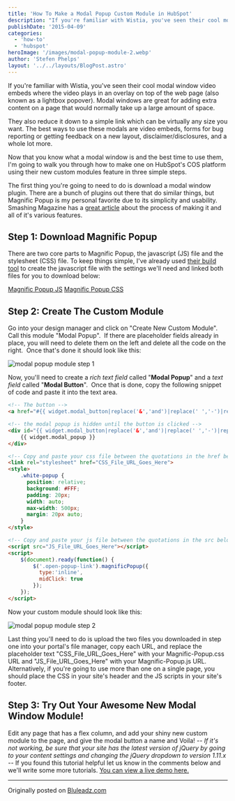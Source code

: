 ```yaml
---
title: 'How To Make a Modal Popup Custom Module in HubSpot'
description: "If you're familiar with Wistia, you've seen their cool modal window video embeds where the video plays in an overlay on top of the web page (also known as a lightbox popover). Modal windows are great for adding extra content on a page that would normally take up a large amount of space."
publishDate: '2015-04-09'
categories:
  - 'how-to'
  - 'hubspot'
heroImage: '/images/modal-popup-module-2.webp'
author: 'Stefen Phelps'
layout: '../../layouts/BlogPost.astro'
---
```


If you're familiar with Wistia, you've seen their cool modal window video embeds where the video plays in an overlay on top of the web page (also known as a lightbox popover). Modal windows are great for adding extra content on a page that would normally take up a large amount of space.

They also reduce it down to a simple link which can be virtually any size you want. The best ways to use these modals are video embeds, forms for bug reporting or getting feedback on a new layout, disclaimer/disclosures, and a whole lot more.

Now that you know what a modal window is and the best time to use them, I'm going to walk you through how to make one on HubSpot's COS platform using their new custom modules feature in three simple steps.

The first thing you're going to need to do is download a modal window plugin. There are a bunch of plugins out there that do similar things, but Magnific Popup is my personal favorite due to its simplicity and usability. Smashing Magazine has a [great article](http://www.smashingmagazine.com/2013/05/02/truly-responsive-lightbox/) about the process of making it and all of it's various features.

## Step 1: Download Magnific Popup

There are two core parts to Magnific Popup, the javascript (JS) file and the stylesheet (CSS) file. To keep things simple, I've already used [their build tool](http://dimsemenov.com/plugins/magnific-popup/#mfp-build-tool) to create the javascript file with the settings we'll need and linked both files for you to download below:

[Magnific Popup JS](http://cdn2.hubspot.net/hubfs/57042/js/blog-tutorials/magnific-popup.js?t=1496669956379) [Magnific Popup CSS](http://cdn2.hubspot.net/hubfs/57042/js/blog-tutorials/magnific-popup.css?t=1496669956379)

## Step 2: Create The Custom Module

Go into your design manager and click on "Create New Custom Module". Call this module "Modal Popup".  If there are placeholder fields already in place, you will need to delete them on the left and delete all the code on the right.  Once that's done it should look like this:

![modal popup module step 1](/images/modal-popup-module-1.webp)

Now, you'll need to create a _rich text field_ called "**Modal Popup**" and a _text field_ called "**Modal Button**".  Once that is done, copy the following snippet of code and paste it into the text area.

```html
<!-- The button -->
<a href="#{{ widget.modal_button|replace('&','and')|replace(' ','-')|replace('(','-')|replace(')','-')|replace('?','')|replace('"','')|replace("'","")|replace(".","")|replace(":","")|replace(",","") }}" class="open-popup-link">{{ widget.modal_button }}</a>

<!-- the modal popup is hidden until the button is clicked -->
<div id="{{ widget.modal_button|replace('&','and')|replace(' ','-')|replace('(','-')|replace(')','-')|replace('?','')|replace('"','')|replace("'","")|replace(".","")|replace(":","")|replace(",","") }}" class="white-popup mfp-hide">
    {{ widget.modal_popup }}
</div>

<!-- Copy and paste your css file between the quotations in the href below -->
<link rel="stylesheet" href="CSS_File_URL_Goes_Here">
<style>
    .white-popup {
      position: relative;
      background: #FFF;
      padding: 20px;
      width: auto;
      max-width: 500px;
      margin: 20px auto;
    }
</style>

<!-- Copy and paste your js file between the quotations in the src below -->
<script src="JS_File_URL_Goes_Here"></script>
<script>
    $(document).ready(function() {
        $('.open-popup-link').magnificPopup({
          type:'inline',
          midClick: true
        });
    });
</script>
```

Now your custom module should look like this:

![modal popup module step 2](/images/modal-popup-module-2.webp)

Last thing you'll need to do is upload the two files you downloaded in step one into your portal's file manager, copy each URL, and replace the placeholder text "CSS_File_URL_Goes_Here" with your Magnific-Popup.css URL and "JS_File_URL_Goes_Here" with your Magnific-Popup.js URL. Alternatively, if you're going to use more than one on a single page, you should place the CSS in your site's header and the JS scripts in your site's footer.

## Step 3: Try Out Your Awesome New Modal Window Module!

Edit any page that has a flex column, and add your shiny new custom module to the page, and give the modal button a name and Voila! *\-- If it's not working, be sure that your site has the latest version of jQuery by going to your content settings and changing the jQuery dropdown to version 1.11.x --* If you found this tutorial helpful let us know in the comments below and we'll write some more tutorials. [You can view a live demo here.](http://www.bluleadz.com/modal-window-test?hs_preview=ESAfMVA1-2691250931)

---

Originally posted on [Bluleadz.com](http://www.bluleadz.com/blog/how-to-make-a-modal-popup-custom-module-in-hubspot)
